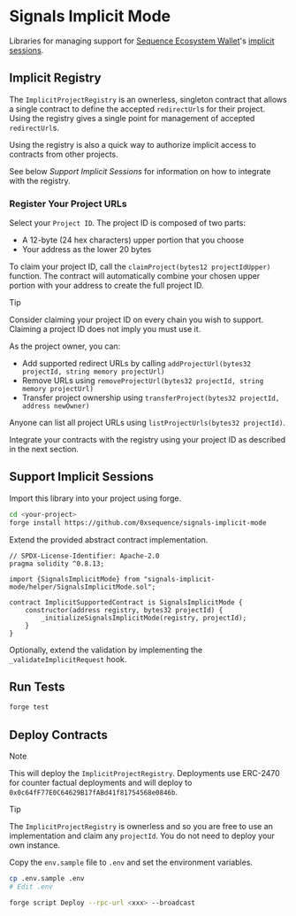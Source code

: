 # Signals Implicit Mode

Libraries for managing support for [Sequence Ecosystem Wallet](https://github.com/0xsequence/sequence-v3)'s [implicit sessions](https://github.com/0xsequence/sequence-v3/blob/master/docs/SESSIONS.md).

## Implicit Registry

The `ImplicitProjectRegistry` is an ownerless, singleton contract that allows a single contract to define the accepted `redirectUrl`s for their project. Using the registry gives a single point for management of accepted `redirectUrl`s. 

Using the registry is also a quick way to authorize implicit access to contracts from other projects. 

See below *Support Implicit Sessions* for information on how to integrate with the registry. 

### Register Your Project URLs

Select your `Project ID`. The project ID is composed of two parts:
- A 12-byte (24 hex characters) upper portion that you choose
- Your address as the lower 20 bytes

To claim your project ID, call the `claimProject(bytes12 projectIdUpper)` function. The contract will automatically combine your chosen upper portion with your address to create the full project ID.

> [!TIP]
> Consider claiming your project ID on every chain you wish to support. Claiming a project ID does not imply you must use it.

As the project owner, you can:
- Add supported redirect URLs by calling `addProjectUrl(bytes32 projectId, string memory projectUrl)`
- Remove URLs using `removeProjectUrl(bytes32 projectId, string memory projectUrl)`
- Transfer project ownership using `transferProject(bytes32 projectId, address newOwner)`

Anyone can list all project URLs using `listProjectUrls(bytes32 projectId)`.

Integrate your contracts with the registry using your project ID as described in the next section.

## Support Implicit Sessions

Import this library into your project using forge.

```sh
cd <your-project>
forge install https://github.com/0xsequence/signals-implicit-mode
```

Extend the provided abstract contract implementation.

```solidity
// SPDX-License-Identifier: Apache-2.0
pragma solidity ^0.8.13;

import {SignalsImplicitMode} from "signals-implicit-mode/helper/SignalsImplicitMode.sol";

contract ImplicitSupportedContract is SignalsImplicitMode {
    constructor(address registry, bytes32 projectId) {
        _initializeSignalsImplicitMode(registry, projectId);
    }
}
```

Optionally, extend the validation by implementing the `_validateImplicitRequest` hook.

## Run Tests

```sh
forge test
```

## Deploy Contracts

> [!NOTE]
> This will deploy the `ImplicitProjectRegistry`. Deployments use ERC-2470 for counter factual deployments and will deploy to `0x0c64fF77E0C64629B17fABd41f81754568e0846b`.

> [!TIP]
> The `ImplicitProjectRegistry` is ownerless and so you are free to use an implementation and claim any `projectId`. You do not need to deploy your own instance.

Copy the `env.sample` file to `.env` and set the environment variables.

```sh
cp .env.sample .env
# Edit .env
```

```sh
forge script Deploy --rpc-url <xxx> --broadcast
```
